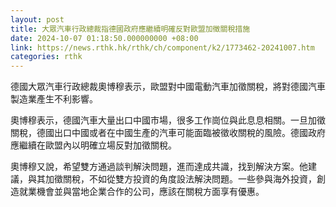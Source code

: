 ```yaml
---
layout: post
title: 大眾汽車行政總裁指德國政府應繼續明確反對歐盟加徵關稅措施
date: 2024-10-07 01:18:50.000000000 +08:00
link: https://news.rthk.hk/rthk/ch/component/k2/1773462-20241007.htm
categories: rthk
---
```


德國大眾汽車行政總裁奧博穆表示，歐盟對中國電動汽車加徵關稅，將對德國汽車製造業產生不利影響。

奧博穆表示，德國汽車大量出口中國市場，很多工作崗位與此息息相關。一旦加徵關稅，德國出口中國或者在中國生產的汽車可能面臨被徵收關稅的風險。德國政府應繼續在歐盟內以明確立場反對加徵關稅。

奧博穆又說，希望雙方通過談判解決問題，進而達成共識，找到解決方案。他建議，與其加徵關稅，不如從雙方投資的角度設法解決問題。一些參與海外投資，創造就業機會並與當地企業合作的公司，應該在關稅方面享有優惠。
